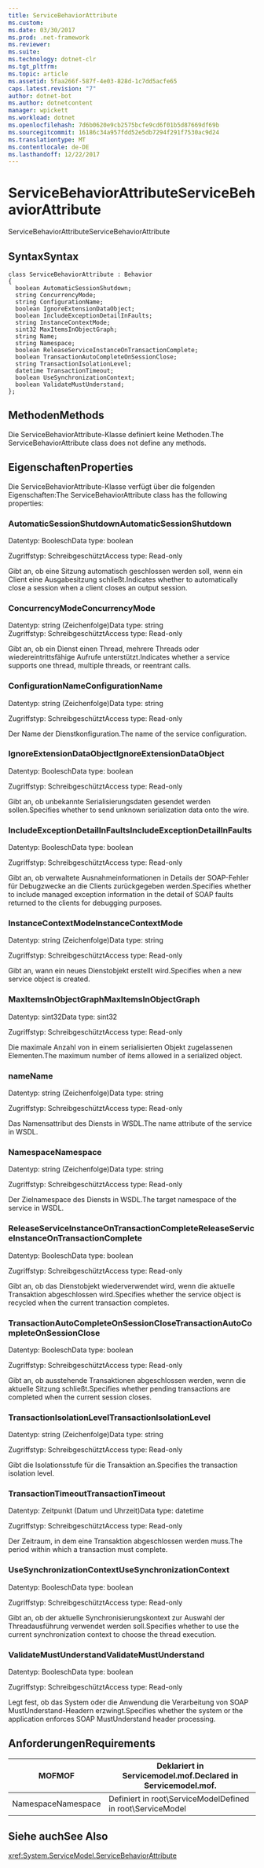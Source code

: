 ```yaml
---
title: ServiceBehaviorAttribute
ms.custom: 
ms.date: 03/30/2017
ms.prod: .net-framework
ms.reviewer: 
ms.suite: 
ms.technology: dotnet-clr
ms.tgt_pltfrm: 
ms.topic: article
ms.assetid: 5faa266f-587f-4e03-828d-1c7dd5acfe65
caps.latest.revision: "7"
author: dotnet-bot
ms.author: dotnetcontent
manager: wpickett
ms.workload: dotnet
ms.openlocfilehash: 7d6b0620e9cb2575bcfe9cd6f01b5d87669df69b
ms.sourcegitcommit: 16186c34a957fdd52e5db7294f291f7530ac9d24
ms.translationtype: MT
ms.contentlocale: de-DE
ms.lasthandoff: 12/22/2017
---
```

# <a name="servicebehaviorattribute"></a><span data-ttu-id="5d5d8-102">ServiceBehaviorAttribute</span><span class="sxs-lookup"><span data-stu-id="5d5d8-102">ServiceBehaviorAttribute</span></span>
<span data-ttu-id="5d5d8-103">ServiceBehaviorAttribute</span><span class="sxs-lookup"><span data-stu-id="5d5d8-103">ServiceBehaviorAttribute</span></span>  
  
## <a name="syntax"></a><span data-ttu-id="5d5d8-104">Syntax</span><span class="sxs-lookup"><span data-stu-id="5d5d8-104">Syntax</span></span>  
  
```  
class ServiceBehaviorAttribute : Behavior  
{  
  boolean AutomaticSessionShutdown;  
  string ConcurrencyMode;  
  string ConfigurationName;  
  boolean IgnoreExtensionDataObject;  
  boolean IncludeExceptionDetailInFaults;  
  string InstanceContextMode;  
  sint32 MaxItemsInObjectGraph;  
  string Name;  
  string Namespace;  
  boolean ReleaseServiceInstanceOnTransactionComplete;  
  boolean TransactionAutoCompleteOnSessionClose;  
  string TransactionIsolationLevel;  
  datetime TransactionTimeout;  
  boolean UseSynchronizationContext;  
  boolean ValidateMustUnderstand;  
};  
```  
  
## <a name="methods"></a><span data-ttu-id="5d5d8-105">Methoden</span><span class="sxs-lookup"><span data-stu-id="5d5d8-105">Methods</span></span>  
 <span data-ttu-id="5d5d8-106">Die ServiceBehaviorAttribute-Klasse definiert keine Methoden.</span><span class="sxs-lookup"><span data-stu-id="5d5d8-106">The ServiceBehaviorAttribute class does not define any methods.</span></span>  
  
## <a name="properties"></a><span data-ttu-id="5d5d8-107">Eigenschaften</span><span class="sxs-lookup"><span data-stu-id="5d5d8-107">Properties</span></span>  
 <span data-ttu-id="5d5d8-108">Die ServiceBehaviorAttribute-Klasse verfügt über die folgenden Eigenschaften:</span><span class="sxs-lookup"><span data-stu-id="5d5d8-108">The ServiceBehaviorAttribute class has the following properties:</span></span>  
  
### <a name="automaticsessionshutdown"></a><span data-ttu-id="5d5d8-109">AutomaticSessionShutdown</span><span class="sxs-lookup"><span data-stu-id="5d5d8-109">AutomaticSessionShutdown</span></span>  
 <span data-ttu-id="5d5d8-110">Datentyp: Boolesch</span><span class="sxs-lookup"><span data-stu-id="5d5d8-110">Data type: boolean</span></span>  
  
 <span data-ttu-id="5d5d8-111">Zugriffstyp: Schreibgeschützt</span><span class="sxs-lookup"><span data-stu-id="5d5d8-111">Access type: Read-only</span></span>  
  
 <span data-ttu-id="5d5d8-112">Gibt an, ob eine Sitzung automatisch geschlossen werden soll, wenn ein Client eine Ausgabesitzung schließt.</span><span class="sxs-lookup"><span data-stu-id="5d5d8-112">Indicates whether to automatically close a session when a client closes an output session.</span></span>  
  
### <a name="concurrencymode"></a><span data-ttu-id="5d5d8-113">ConcurrencyMode</span><span class="sxs-lookup"><span data-stu-id="5d5d8-113">ConcurrencyMode</span></span>  
 <span data-ttu-id="5d5d8-114">Datentyp: string (Zeichenfolge)</span><span class="sxs-lookup"><span data-stu-id="5d5d8-114">Data type: string</span></span>  
<span data-ttu-id="5d5d8-115">Zugriffstyp: Schreibgeschützt</span><span class="sxs-lookup"><span data-stu-id="5d5d8-115">Access type: Read-only</span></span>  
  
 <span data-ttu-id="5d5d8-116">Gibt an, ob ein Dienst einen Thread, mehrere Threads oder wiedereintrittsfähige Aufrufe unterstützt.</span><span class="sxs-lookup"><span data-stu-id="5d5d8-116">Indicates whether a service supports one thread, multiple threads, or reentrant calls.</span></span>  
  
### <a name="configurationname"></a><span data-ttu-id="5d5d8-117">ConfigurationName</span><span class="sxs-lookup"><span data-stu-id="5d5d8-117">ConfigurationName</span></span>  
 <span data-ttu-id="5d5d8-118">Datentyp: string (Zeichenfolge)</span><span class="sxs-lookup"><span data-stu-id="5d5d8-118">Data type: string</span></span>  
  
 <span data-ttu-id="5d5d8-119">Zugriffstyp: Schreibgeschützt</span><span class="sxs-lookup"><span data-stu-id="5d5d8-119">Access type: Read-only</span></span>  
  
 <span data-ttu-id="5d5d8-120">Der Name der Dienstkonfiguration.</span><span class="sxs-lookup"><span data-stu-id="5d5d8-120">The name of the service configuration.</span></span>  
  
### <a name="ignoreextensiondataobject"></a><span data-ttu-id="5d5d8-121">IgnoreExtensionDataObject</span><span class="sxs-lookup"><span data-stu-id="5d5d8-121">IgnoreExtensionDataObject</span></span>  
 <span data-ttu-id="5d5d8-122">Datentyp: Boolesch</span><span class="sxs-lookup"><span data-stu-id="5d5d8-122">Data type: boolean</span></span>  
  
 <span data-ttu-id="5d5d8-123">Zugriffstyp: Schreibgeschützt</span><span class="sxs-lookup"><span data-stu-id="5d5d8-123">Access type: Read-only</span></span>  
  
 <span data-ttu-id="5d5d8-124">Gibt an, ob unbekannte Serialisierungsdaten gesendet werden sollen.</span><span class="sxs-lookup"><span data-stu-id="5d5d8-124">Specifies whether to send unknown serialization data onto the wire.</span></span>  
  
### <a name="includeexceptiondetailinfaults"></a><span data-ttu-id="5d5d8-125">IncludeExceptionDetailInFaults</span><span class="sxs-lookup"><span data-stu-id="5d5d8-125">IncludeExceptionDetailInFaults</span></span>  
 <span data-ttu-id="5d5d8-126">Datentyp: Boolesch</span><span class="sxs-lookup"><span data-stu-id="5d5d8-126">Data type: boolean</span></span>  
  
 <span data-ttu-id="5d5d8-127">Zugriffstyp: Schreibgeschützt</span><span class="sxs-lookup"><span data-stu-id="5d5d8-127">Access type: Read-only</span></span>  
  
 <span data-ttu-id="5d5d8-128">Gibt an, ob verwaltete Ausnahmeinformationen in Details der SOAP-Fehler für Debugzwecke an die Clients zurückgegeben werden.</span><span class="sxs-lookup"><span data-stu-id="5d5d8-128">Specifies whether to include managed exception information in the detail of SOAP faults returned to the clients for debugging purposes.</span></span>  
  
### <a name="instancecontextmode"></a><span data-ttu-id="5d5d8-129">InstanceContextMode</span><span class="sxs-lookup"><span data-stu-id="5d5d8-129">InstanceContextMode</span></span>  
 <span data-ttu-id="5d5d8-130">Datentyp: string (Zeichenfolge)</span><span class="sxs-lookup"><span data-stu-id="5d5d8-130">Data type: string</span></span>  
  
 <span data-ttu-id="5d5d8-131">Zugriffstyp: Schreibgeschützt</span><span class="sxs-lookup"><span data-stu-id="5d5d8-131">Access type: Read-only</span></span>  
  
 <span data-ttu-id="5d5d8-132">Gibt an, wann ein neues Dienstobjekt erstellt wird.</span><span class="sxs-lookup"><span data-stu-id="5d5d8-132">Specifies when a new service object is created.</span></span>  
  
### <a name="maxitemsinobjectgraph"></a><span data-ttu-id="5d5d8-133">MaxItemsInObjectGraph</span><span class="sxs-lookup"><span data-stu-id="5d5d8-133">MaxItemsInObjectGraph</span></span>  
 <span data-ttu-id="5d5d8-134">Datentyp: sint32</span><span class="sxs-lookup"><span data-stu-id="5d5d8-134">Data type: sint32</span></span>  
  
 <span data-ttu-id="5d5d8-135">Zugriffstyp: Schreibgeschützt</span><span class="sxs-lookup"><span data-stu-id="5d5d8-135">Access type: Read-only</span></span>  
  
 <span data-ttu-id="5d5d8-136">Die maximale Anzahl von in einem serialisierten Objekt zugelassenen Elementen.</span><span class="sxs-lookup"><span data-stu-id="5d5d8-136">The maximum number of items allowed in a serialized object.</span></span>  
  
### <a name="name"></a><span data-ttu-id="5d5d8-137">name</span><span class="sxs-lookup"><span data-stu-id="5d5d8-137">Name</span></span>  
 <span data-ttu-id="5d5d8-138">Datentyp: string (Zeichenfolge)</span><span class="sxs-lookup"><span data-stu-id="5d5d8-138">Data type: string</span></span>  
  
 <span data-ttu-id="5d5d8-139">Zugriffstyp: Schreibgeschützt</span><span class="sxs-lookup"><span data-stu-id="5d5d8-139">Access type: Read-only</span></span>  
  
 <span data-ttu-id="5d5d8-140">Das Namensattribut des Diensts in WSDL.</span><span class="sxs-lookup"><span data-stu-id="5d5d8-140">The name attribute of the service in WSDL.</span></span>  
  
### <a name="namespace"></a><span data-ttu-id="5d5d8-141">Namespace</span><span class="sxs-lookup"><span data-stu-id="5d5d8-141">Namespace</span></span>  
 <span data-ttu-id="5d5d8-142">Datentyp: string (Zeichenfolge)</span><span class="sxs-lookup"><span data-stu-id="5d5d8-142">Data type: string</span></span>  
  
 <span data-ttu-id="5d5d8-143">Zugriffstyp: Schreibgeschützt</span><span class="sxs-lookup"><span data-stu-id="5d5d8-143">Access type: Read-only</span></span>  
  
 <span data-ttu-id="5d5d8-144">Der Zielnamespace des Diensts in WSDL.</span><span class="sxs-lookup"><span data-stu-id="5d5d8-144">The target namespace of the service in WSDL.</span></span>  
  
### <a name="releaseserviceinstanceontransactioncomplete"></a><span data-ttu-id="5d5d8-145">ReleaseServiceInstanceOnTransactionComplete</span><span class="sxs-lookup"><span data-stu-id="5d5d8-145">ReleaseServiceInstanceOnTransactionComplete</span></span>  
 <span data-ttu-id="5d5d8-146">Datentyp: Boolesch</span><span class="sxs-lookup"><span data-stu-id="5d5d8-146">Data type: boolean</span></span>  
  
 <span data-ttu-id="5d5d8-147">Zugriffstyp: Schreibgeschützt</span><span class="sxs-lookup"><span data-stu-id="5d5d8-147">Access type: Read-only</span></span>  
  
 <span data-ttu-id="5d5d8-148">Gibt an, ob das Dienstobjekt wiederverwendet wird, wenn die aktuelle Transaktion abgeschlossen wird.</span><span class="sxs-lookup"><span data-stu-id="5d5d8-148">Specifies whether the service object is recycled when the current transaction completes.</span></span>  
  
### <a name="transactionautocompleteonsessionclose"></a><span data-ttu-id="5d5d8-149">TransactionAutoCompleteOnSessionClose</span><span class="sxs-lookup"><span data-stu-id="5d5d8-149">TransactionAutoCompleteOnSessionClose</span></span>  
 <span data-ttu-id="5d5d8-150">Datentyp: Boolesch</span><span class="sxs-lookup"><span data-stu-id="5d5d8-150">Data type: boolean</span></span>  
  
 <span data-ttu-id="5d5d8-151">Zugriffstyp: Schreibgeschützt</span><span class="sxs-lookup"><span data-stu-id="5d5d8-151">Access type: Read-only</span></span>  
  
 <span data-ttu-id="5d5d8-152">Gibt an, ob ausstehende Transaktionen abgeschlossen werden, wenn die aktuelle Sitzung schließt.</span><span class="sxs-lookup"><span data-stu-id="5d5d8-152">Specifies whether pending transactions are completed when the current session closes.</span></span>  
  
### <a name="transactionisolationlevel"></a><span data-ttu-id="5d5d8-153">TransactionIsolationLevel</span><span class="sxs-lookup"><span data-stu-id="5d5d8-153">TransactionIsolationLevel</span></span>  
 <span data-ttu-id="5d5d8-154">Datentyp: string (Zeichenfolge)</span><span class="sxs-lookup"><span data-stu-id="5d5d8-154">Data type: string</span></span>  
  
 <span data-ttu-id="5d5d8-155">Zugriffstyp: Schreibgeschützt</span><span class="sxs-lookup"><span data-stu-id="5d5d8-155">Access type: Read-only</span></span>  
  
 <span data-ttu-id="5d5d8-156">Gibt die Isolationsstufe für die Transaktion an.</span><span class="sxs-lookup"><span data-stu-id="5d5d8-156">Specifies the transaction isolation level.</span></span>  
  
### <a name="transactiontimeout"></a><span data-ttu-id="5d5d8-157">TransactionTimeout</span><span class="sxs-lookup"><span data-stu-id="5d5d8-157">TransactionTimeout</span></span>  
 <span data-ttu-id="5d5d8-158">Datentyp: Zeitpunkt (Datum und Uhrzeit)</span><span class="sxs-lookup"><span data-stu-id="5d5d8-158">Data type: datetime</span></span>  
  
 <span data-ttu-id="5d5d8-159">Zugriffstyp: Schreibgeschützt</span><span class="sxs-lookup"><span data-stu-id="5d5d8-159">Access type: Read-only</span></span>  
  
 <span data-ttu-id="5d5d8-160">Der Zeitraum, in dem eine Transaktion abgeschlossen werden muss.</span><span class="sxs-lookup"><span data-stu-id="5d5d8-160">The period within which a transaction must complete.</span></span>  
  
### <a name="usesynchronizationcontext"></a><span data-ttu-id="5d5d8-161">UseSynchronizationContext</span><span class="sxs-lookup"><span data-stu-id="5d5d8-161">UseSynchronizationContext</span></span>  
 <span data-ttu-id="5d5d8-162">Datentyp: Boolesch</span><span class="sxs-lookup"><span data-stu-id="5d5d8-162">Data type: boolean</span></span>  
  
 <span data-ttu-id="5d5d8-163">Zugriffstyp: Schreibgeschützt</span><span class="sxs-lookup"><span data-stu-id="5d5d8-163">Access type: Read-only</span></span>  
  
 <span data-ttu-id="5d5d8-164">Gibt an, ob der aktuelle Synchronisierungskontext zur Auswahl der Threadausführung verwendet werden soll.</span><span class="sxs-lookup"><span data-stu-id="5d5d8-164">Specifies whether to use the current synchronization context to choose the thread execution.</span></span>  
  
### <a name="validatemustunderstand"></a><span data-ttu-id="5d5d8-165">ValidateMustUnderstand</span><span class="sxs-lookup"><span data-stu-id="5d5d8-165">ValidateMustUnderstand</span></span>  
 <span data-ttu-id="5d5d8-166">Datentyp: Boolesch</span><span class="sxs-lookup"><span data-stu-id="5d5d8-166">Data type: boolean</span></span>  
  
 <span data-ttu-id="5d5d8-167">Zugriffstyp: Schreibgeschützt</span><span class="sxs-lookup"><span data-stu-id="5d5d8-167">Access type: Read-only</span></span>  
  
 <span data-ttu-id="5d5d8-168">Legt fest, ob das System oder die Anwendung die Verarbeitung von SOAP MustUnderstand-Headern erzwingt.</span><span class="sxs-lookup"><span data-stu-id="5d5d8-168">Specifies whether the system or the application enforces SOAP MustUnderstand header processing.</span></span>  
  
## <a name="requirements"></a><span data-ttu-id="5d5d8-169">Anforderungen</span><span class="sxs-lookup"><span data-stu-id="5d5d8-169">Requirements</span></span>  
  
|<span data-ttu-id="5d5d8-170">MOF</span><span class="sxs-lookup"><span data-stu-id="5d5d8-170">MOF</span></span>|<span data-ttu-id="5d5d8-171">Deklariert in Servicemodel.mof.</span><span class="sxs-lookup"><span data-stu-id="5d5d8-171">Declared in Servicemodel.mof.</span></span>|  
|---------|-----------------------------------|  
|<span data-ttu-id="5d5d8-172">Namespace</span><span class="sxs-lookup"><span data-stu-id="5d5d8-172">Namespace</span></span>|<span data-ttu-id="5d5d8-173">Definiert in root\ServiceModel</span><span class="sxs-lookup"><span data-stu-id="5d5d8-173">Defined in root\ServiceModel</span></span>|  
  
## <a name="see-also"></a><span data-ttu-id="5d5d8-174">Siehe auch</span><span class="sxs-lookup"><span data-stu-id="5d5d8-174">See Also</span></span>  
 <xref:System.ServiceModel.ServiceBehaviorAttribute>
